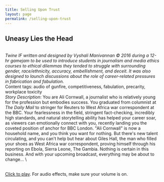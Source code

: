 ```yaml
---
title: Selling Upon Trust
layout: page
permalink: /selling-upon-trust
---
```


## Uneasy Lies the Head
\
_Twine IF written and designed by Vyshali Manivannan &#169; 2016 during a 12-hr gamejam to be used to introduce students in journalism and media ethics courses to ethical dilemmas they tended to struggle with surrounding gender, race/ethnicity, accuracy, embellishment, and deceit. It was also designed to launch discussions about the role of career-related pressures in fabrication and fabulation._
\
Content tags: audio of gunfire, competitiveness, fabulation, precarity, workplace toxicity
\
_Story Description_: You are Ali Cornwall, a journalist who is relatively young for the profession but embodies success. You graduated from columnist at _The Daily Mail_ to stringer for Reuters to West Africa war correspondent at the BBC. Your fearlessness in the field, stringent fact-checking, incredibly high standards, and natural storytelling ability has helped your career soar, as viewers can emotionally connect with you, recently landing you the coveted position of anchor for BBC London. "Ali Cornwall" is now a household name, and you think you want for nothing. But there's new talent circulating, and you can't help but hear about Giles Hall, the man who filled your shoes as West Africa war correspondent, proving himself through his reporting on Ebola, Sierra Leone, The Gambia. Nothing is certain in this business. And with your upcoming broadcast, everything may be about to change...
\

\
<a href="" target="_blank">Click to play</a>. For audio effects, make sure your volume is on.